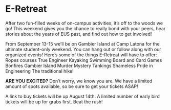 # E-Retreat

After two fun-filled weeks of on-campus activities, it’s off to the woods we go! This weekend gives you the chance to really bond with your peers, hear stories about the years of EUS past, and find out how to get involved! 

From September 13-15 we’ll be on Gambier Island at Camp Latona for the ultimate student-only weekend. You can hang out or follow along with our organized events! Here’s some of the things E-Retreat will have to offer:
Ropes courses
True Engineer
Kayaking
Swimming
Board and Card Games
Bonfires
Gambier Island Murder Mystery
Tankings
Shameless Pride in Engineering
The traditional hike!

**ARE YOU EXCITED?** Don’t worry, we know you are. We have a limited amount of spots available, so be sure to get your tickets ASAP!

A link to buy tickets will be up August 14th. A limited number of early bird tickets will be up for grabs first. Beat the rush!



